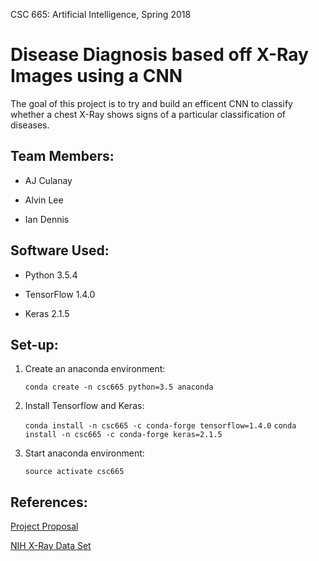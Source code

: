 CSC 665: Artificial Intelligence, Spring 2018

# Disease Diagnosis based off X-Ray Images using a CNN
The goal of this project is to try and build an efficent CNN to classify
whether a chest X-Ray shows signs of a particular classification of diseases.


Team Members:
-------------
* AJ Culanay

* Alvin Lee

* Ian Dennis

Software Used:
--------------
* Python 3.5.4

* TensorFlow 1.4.0

* Keras 2.1.5

Set-up:
-------
1. Create an anaconda environment:

   `conda create -n csc665 python=3.5 anaconda`
2. Install Tensorflow and Keras:

   `conda install -n csc665 -c conda-forge tensorflow=1.4.0`
   `conda install -n csc665 -c conda-forge keras=2.1.5`
3. Start anaconda environment:

   `source activate csc665`



References:
-----------
[Project Proposal](https://docs.google.com/document/d/1EWJ3piJZgkGDtJF6fgKP955061ncYxOuBo4LQatlCXk)

[NIH X-Ray Data Set](https://www.kaggle.com/nih-chest-xrays/data)

